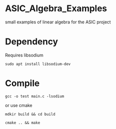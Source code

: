 # ASIC_Algebra_Examples
small examples of linear algebra for the ASIC project

# Dependency 
Requires libsodium
```shell
sudo apt install libsodium-dev
```
# Compile
```shell
gcc -o test main.c -lsodium
```
or use cmake 
```shell
mdkir build && cd build
```
```shell
cmake .. && make
```

